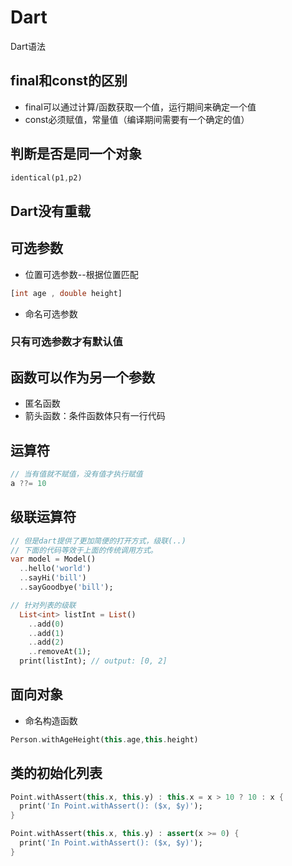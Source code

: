 # Dart
Dart语法
## final和const的区别
- final可以通过计算/函数获取一个值，运行期间来确定一个值
- const必须赋值，常量值（编译期间需要有一个确定的值）

## 判断是否是同一个对象
```dart
identical(p1,p2)
``` 
## Dart没有重载
## 可选参数
- 位置可选参数--根据位置匹配
```dart
[int age , double height]
```
- 命名可选参数
### 只有可选参数才有默认值
## 函数可以作为另一个参数
- 匿名函数
- 箭头函数：条件函数体只有一行代码
## 运算符
```dart
// 当有值就不赋值，没有值才执行赋值
a ??= 10
```
## 级联运算符
```dart
// 但是dart提供了更加简便的打开方式，级联(..)
// 下面的代码等效于上面的传统调用方式。
var model = Model()
  ..hello('world')
  ..sayHi('bill')
  ..sayGoodbye('bill');

// 针对列表的级联
  List<int> listInt = List()
    ..add(0)
    ..add(1)
    ..add(2)
    ..removeAt(1);
  print(listInt); // output: [0, 2]
```
## 面向对象
- 命名构造函数
```dart
Person.withAgeHeight(this.age,this.height)
```
## 类的初始化列表
```dart
Point.withAssert(this.x, this.y) : this.x = x > 10 ? 10 : x {
  print('In Point.withAssert(): ($x, $y)');
}

Point.withAssert(this.x, this.y) : assert(x >= 0) {
  print('In Point.withAssert(): ($x, $y)');
}
```